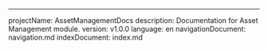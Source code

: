 ---
projectName: AssetManagementDocs
description: Documentation for Asset Management module.
version: v1.0.0
language: en
navigationDocument: navigation.md
indexDocument: index.md
